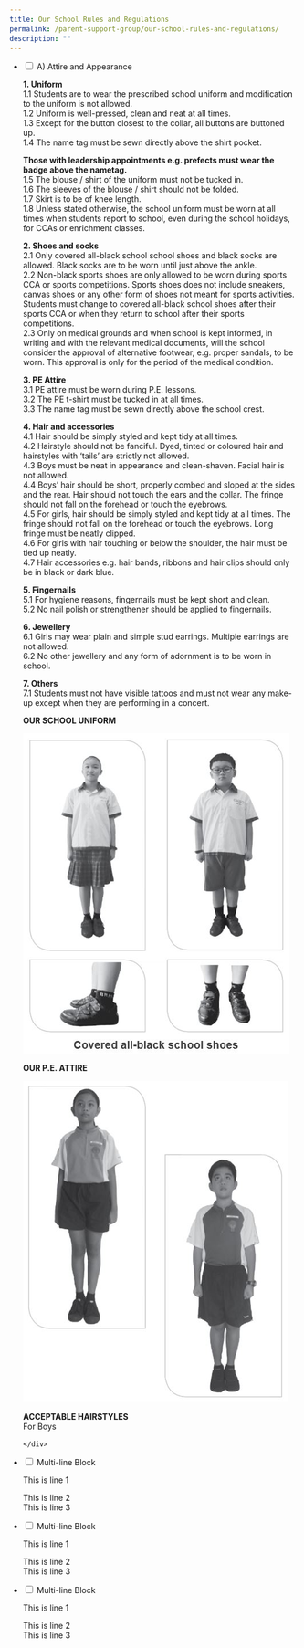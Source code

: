 ```yaml
---
title: Our School Rules and Regulations
permalink: /parent-support-group/our-school-rules-and-regulations/
description: ""
---
```

<ul class="jekyllcodex_accordion">
	<li>
    <input type="checkbox" id="accordion1">
    <label for="accordion1">A) Attire and Appearance</label>
    <div>
<p><strong>1. Uniform<br /></strong>1.1 Students are to wear the prescribed school uniform and modification to the uniform is not allowed.<br />1.2 Uniform is well-pressed, clean and neat at all times.<br />1.3 Except for the button closest to the collar, all buttons are buttoned up.<br />1.4 The name tag must be sewn directly above the shirt pocket.</p>
<p><strong>Those with leadership appointments e.g. prefects must wear the badge above the nametag.<br /></strong>1.5 The blouse / shirt of the uniform must not be tucked in.<br />1.6 The sleeves of the blouse / shirt should not be folded.<br />1.7 Skirt is to be of knee length.<br />1.8 Unless stated otherwise, the school uniform must be worn at all times when students report to school, even during the school holidays, for CCAs or enrichment classes.</p>
<p><strong>2. Shoes and socks<br /></strong>2.1 Only covered all-black school school shoes and black socks are allowed. Black socks are to be worn until just above the ankle.<br />2.2 Non-black sports shoes are only allowed to be worn during sports CCA or sports competitions. Sports shoes does not include sneakers, canvas shoes or any other form of shoes not meant for sports activities. Students must change to covered all-black school shoes after their sports CCA or when they return to school after their sports competitions.<br />2.3 Only on medical grounds and when school is kept informed, in writing and with the relevant medical documents, will the school consider the approval of alternative footwear, e.g. proper sandals, to be worn. This approval is only for the period of the medical condition.</p>
<p><strong>3. PE Attire<br /></strong>3.1 PE attire must be worn during P.E. lessons.<br />3.2 The PE t-shirt must be tucked in at all times.<br />3.3 The name tag must be sewn directly above the school crest.</p>
<p><strong>4. Hair and accessories<br /></strong>4.1 Hair should be simply styled and kept tidy at all times.<br />4.2 Hairstyle should not be fanciful. Dyed, tinted or coloured hair and hairstyles with &lsquo;tails&rsquo; are strictly not allowed.<br />4.3 Boys must be neat in appearance and clean-shaven. Facial hair is not allowed.<br />4.4 Boys&rsquo; hair should be short, properly combed and sloped at the sides and the rear. Hair should not touch the ears and the collar. The fringe should not fall on the forehead or touch the eyebrows.<br />4.5 For girls, hair should be simply styled and kept tidy at all times. The fringe should not fall on the forehead or touch the eyebrows. Long fringe must be neatly clipped.<br />4.6 For girls with hair touching or below the shoulder, the hair must be tied up neatly.<br />4.7 Hair accessories e.g. hair bands, ribbons and hair clips should only be in black or dark blue.</p>
<p><strong>5. Fingernails<br /></strong>5.1 For hygiene reasons, fingernails must be kept short and clean.<br />5.2 No nail polish or strengthener should be applied to fingernails.</p>
<p><strong>6. Jewellery<br /></strong>6.1 Girls may wear plain and simple stud earrings. Multiple earrings are not allowed.<br />6.2 No other jewellery and any form of adornment is to be worn in school.</p>
<p><strong>7. Others<br /></strong>7.1 Students must not have visible tattoos and must not wear any make-up except when they are performing in a concert.</p>
<p><strong>OUR SCHOOL UNIFORM</strong></p>

![](/images/capture1.jpeg)
			
<p><strong>OUR P.E. ATTIRE</strong></p>

![](/images/capture2.jpeg)
			
<p><strong>ACCEPTABLE HAIRSTYLES</strong><br>For Boys</p>
			

    </div>
  </li>
	<li>
    <input type="checkbox" id="accordion2">
    <label for="accordion2">Multi-line Block</label>
    <div>
      <p>This is line 1</p>
      <p>This is line 2<br>
        This is line 3</p>
    </div>
  </li>
	<li>
    <input type="checkbox" id="accordion3">
    <label for="accordion3">Multi-line Block</label>
    <div>
      <p>This is line 1</p>
      <p>This is line 2<br>
        This is line 3</p>
    </div>
  </li>
	<li>
    <input type="checkbox" id="accordion4">
    <label for="accordion4">Multi-line Block</label>
    <div>
      <p>This is line 1</p>
      <p>This is line 2<br>
        This is line 3</p>
    </div>
  </li>
	
	
